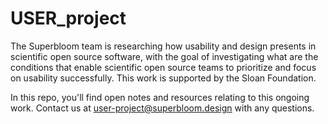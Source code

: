 # USER_project
The Superbloom team is researching how usability and design presents in scientific open source software, with the goal of investigating what are the conditions that enable scientific open source teams to prioritize and focus on usability successfully. This work is supported by the Sloan Foundation.

In this repo, you'll find open notes and resources relating to this ongoing work. Contact us at user-project@superbloom.design with any questions. 
